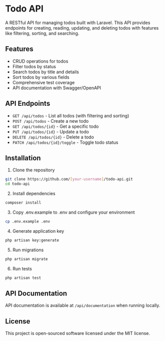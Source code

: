# Todo API

A RESTful API for managing todos built with Laravel. This API provides endpoints for creating, reading, updating, and deleting todos with features like filtering, sorting, and searching.

## Features

- CRUD operations for todos
- Filter todos by status
- Search todos by title and details
- Sort todos by various fields
- Comprehensive test coverage
- API documentation with Swagger/OpenAPI

## API Endpoints

- `GET /api/todos` - List all todos (with filtering and sorting)
- `POST /api/todos` - Create a new todo
- `GET /api/todos/{id}` - Get a specific todo
- `PUT /api/todos/{id}` - Update a todo
- `DELETE /api/todos/{id}` - Delete a todo
- `PATCH /api/todos/{id}/toggle` - Toggle todo status

## Installation

1. Clone the repository
```bash
git clone https://github.com/[your-username]/todo-api.git
cd todo-api
```

2. Install dependencies
```bash
composer install
```

3. Copy .env.example to .env and configure your environment
```bash
cp .env.example .env
```

4. Generate application key
```bash
php artisan key:generate
```

5. Run migrations
```bash
php artisan migrate
```

6. Run tests
```bash
php artisan test
```

## API Documentation

API documentation is available at `/api/documentation` when running locally.

## License

This project is open-sourced software licensed under the MIT license.
